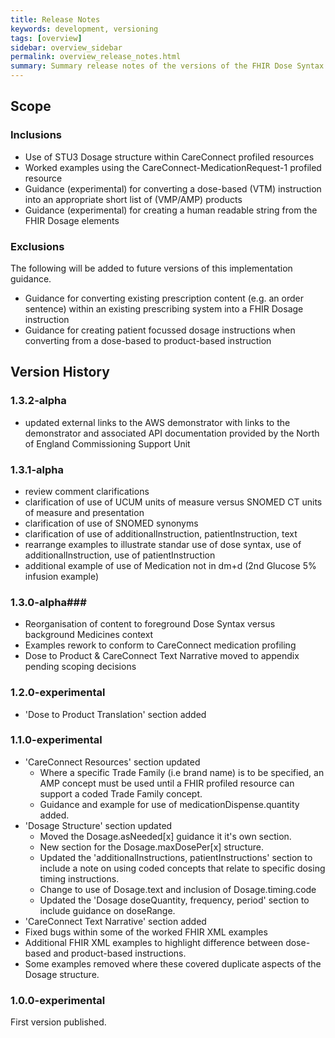 ```yaml
---
title: Release Notes
keywords: development, versioning
tags: [overview]
sidebar: overview_sidebar
permalink: overview_release_notes.html
summary: Summary release notes of the versions of the FHIR Dose Syntax Implementation Guidance
---
```


## Scope ##

### Inclusions ###

* Use of STU3 Dosage structure within CareConnect profiled resources
* Worked examples using the CareConnect-MedicationRequest-1 profiled resource
* Guidance (experimental) for converting a dose-based (VTM) instruction into an appropriate short list of (VMP/AMP) products 
* Guidance (experimental) for creating a human readable string from the FHIR Dosage elements

### Exclusions ####

The following will be added to future versions of this implementation guidance.
* Guidance for converting existing prescription content (e.g. an order sentence) within an existing prescribing system into a FHIR Dosage instruction
* Guidance for creating patient focussed dosage instructions when converting from a dose-based to product-based instruction

## Version History ##

### 1.3.2-alpha ###

* updated external links to the AWS demonstrator with links to the demonstrator and associated API documentation provided by the North of England Commissioning Support Unit

### 1.3.1-alpha ###

* review comment clarifications
* clarification of use of UCUM units of measure versus SNOMED CT units of measure and presentation
* clarification of use of SNOMED synonyms
* clarification of use of additionalInstruction, patientInstruction, text
* rearrange examples to illustrate standar use of dose syntax, use of additionalInstruction, use of patientInstruction
* additional example of use of Medication not in dm+d \(2nd Glucose 5% infusion example\)

### 1.3.0-alpha###
* Reorganisation of content to foreground Dose Syntax versus background Medicines context
* Examples rework to conform to CareConnect medication profiling
* Dose to Product & CareConnect Text Narrative moved to appendix pending scoping decisions

### 1.2.0-experimental ###
* 'Dose to Product Translation' section added

### 1.1.0-experimental ###
* 'CareConnect Resources' section updated
  * Where a specific Trade Family (i.e brand name) is to be specified, an AMP concept must be used until a FHIR profiled resource can support a coded Trade Family concept.
  * Guidance and example for use of medicationDispense.quantity added.
* 'Dosage Structure' section updated
  * Moved the Dosage.asNeeded[x] guidance it it's own section.
  * New section for the Dosage.maxDosePer[x] structure.
  * Updated the 'additionalInstructions, patientInstructions' section to include a note on using coded concepts that relate to specific dosing timing instructions.
  * Change to use of Dosage.text and inclusion of Dosage.timing.code
  * Updated the 'Dosage doseQuantity, frequency, period' section to include guidance on doseRange.
* 'CareConnect Text Narrative' section added
* Fixed bugs within some of the worked FHIR XML examples 
* Additional FHIR XML examples to highlight difference between dose-based and product-based instructions.
* Some examples removed where these covered duplicate aspects of the Dosage structure.

### 1.0.0-experimental ###
First version published.

